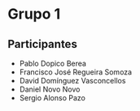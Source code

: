 
# Grupo 1

## Participantes

- Pablo Dopico Berea
- Francisco José Regueira Somoza
- David Domínguez Vasconcellos
- Daniel Novo Novo
- Sergio Alonso Pazo
